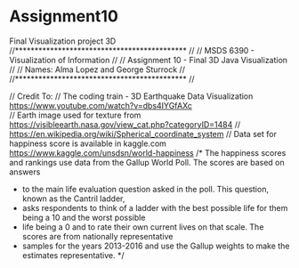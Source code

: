 # Assignment10
Final Visualization project 3D
//******************************************** //
// MSDS 6390 - Visualization of Information    // 
// Assignment 10 - Final 3D Java Visualization //
// Names:  Alma Lopez and George Sturrock      //
//******************************************** //

// Credit To:
// The coding train - 3D Earthquake Data Visualization  https://www.youtube.com/watch?v=dbs4IYGfAXc  
// Earth image used for texture from https://visibleearth.nasa.gov/view_cat.php?categoryID=1484 
// https://en.wikipedia.org/wiki/Spherical_coordinate_system 
// Data set for happiness score is available in kaggle.com https://www.kaggle.com/unsdsn/world-happiness
/* The happiness scores and rankings use data from the Gallup World Poll. The scores are based on answers 
 * to the main life evaluation question asked in the poll. This question, known as the Cantril ladder, 
 * asks respondents to think of a ladder with the best possible life for them being a 10 and the worst possible 
 * life being a 0 and to rate their own current lives on that scale. The scores are from nationally representative 
 * samples for the years 2013-2016 and use the Gallup weights to make the estimates representative. 
 */
